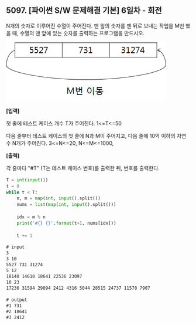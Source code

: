 ## 5097. [파이썬 S/W 문제해결 기본] 6일차 - 회전

N개의 숫자로 이루어진 수열이 주어진다. 맨 앞의 숫자를 맨 뒤로 보내는 작업을 M번 했을 때, 수열의 맨 앞에 있는 숫자를 출력하는 프로그램을 만드시오.


   ![img](D2.assets/회전.jpg)


**[입력]**

첫 줄에 테스트 케이스 개수 T가 주어진다. 1<=T<=50

다음 줄부터 테스트 케이스의 첫 줄에 N과 M이 주어지고, 다음 줄에 10억 이하의 자연수 N개가 주어진다. 3<=N<=20, N<=M<=1000,

**[출력]**

각 줄마다 "#T" (T는 테스트 케이스 번호)를 출력한 뒤, 번호를 출력한다.

```python
T = int(input())
t = 0
while t < T:
    n, m = map(int, input().split())
    nums = list(map(int, input().split()))

    idx = m % n
    print('#{} {}'.format(t+1, nums[idx]))

    t += 1
```

```
# input
3
3 10
5527 731 31274
5 12
18140 14618 18641 22536 23097
10 23
17236 31594 29094 2412 4316 5044 28515 24737 11578 7907

# output
#1 731
#2 18641
#3 2412
```

